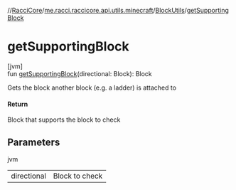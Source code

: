 //[RacciCore](../../../index.md)/[me.racci.raccicore.api.utils.minecraft](../index.md)/[BlockUtils](index.md)/[getSupportingBlock](get-supporting-block.md)

# getSupportingBlock

[jvm]\
fun [getSupportingBlock](get-supporting-block.md)(directional: Block): Block

Gets the block another block (e.g. a ladder) is attached to

#### Return

Block that supports the block to check

## Parameters

jvm

| | |
|---|---|
| directional | Block to check |
